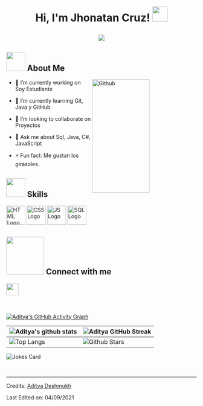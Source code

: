 <h1 align="center">
	
Hi, I'm Jhonatan Cruz!
	<a href="#" target="_self">
		<img src="https://media.giphy.com/media/hvRJCLFzcasrR4ia7z/giphy.gif" width="40">
	</a>
</h1>
<p align="center">
	<img src="https://readme-typing-svg.herokuapp.com?lines=Computer+Science+Student;Full+Stack+Web+Developer;DS%20|%20AI%20|%20ML%20Enthusiastic;Always%20learning%20new%20things&center=true&width=900&height=100&size=40">
</p>


<h2> <img src = "https://img.icons8.com/?size=100&id=aJPLw-4jUCR3&format=png&color=000000" width = 50px> About Me </h2>

<img width="55%" align="right" alt="Github" src="https://media.giphy.com/media/QvpqTCiEcwtvx6wwJK/giphy.gif" width="300" height="300" />

- 🔭 I’m currently working on  Soy Estudiante
  
- 🌱 I’m currently learning Git, Java y GitHub
  
- 👯 I’m looking to collaborate on Proyectos
  
- 💬 Ask me about Sql, Java, C#, JavaScript
  
- ⚡ Fun fact: Me gustan los girasoles.

<h2> <img src = "https://media2.giphy.com/media/QssGEmpkyEOhBCb7e1/giphy.gif?cid=ecf05e47a0n3gi1bfqntqmob8g9aid1oyj2wr3ds3mg700bl&rid=giphy.gif" width = 50px> Skills  </h2>

<img src="https://skillicons.dev/icons?i=html" alt="HTML Logo" width="50"/> <img src="https://skillicons.dev/icons?i=css" alt="CSS Logo" width="50"/> <img src="https://skillicons.dev/icons?i=js" alt="JS Logo" width="50"/> <img src="https://skillicons.dev/icons?i=mysql" alt="SQL Logo" width="50"/>


	




<h2> <img src='https://raw.githubusercontent.com/ShahriarShafin/ShahriarShafin/main/Assets/handshake.gif' width="100px"> Connect with me  </h2> 
<a href="https://mail.google.com/mail/?view=cm&fs=1&to=jhonatancrruzz@gmail.com">
  <img width="32px" align="center" src="https://cdn.worldvectorlogo.com/logos/official-gmail-icon-2020-.svg" />
</a>


  
<br>
<br>
  <br>
  
[![Aditya's GitHub Activity Graph](https://activity-graph.herokuapp.com/graph?username=Aditya664&theme=tokyonight)](https://git.io/praveenscience)

| ![Aditya's github stats](https://github-readme-stats.vercel.app/api?username=Aditya664&show_icons=true&theme=tokyonight) | ![Aditya GitHub Streak](https://github-readme-streak-stats.herokuapp.com/?user=Aditya664&theme=tokyonight) |
| --- | --- |
| ![Top Langs](https://github-readme-stats.vercel.app/api/top-langs/?username=Aditya664&theme=tokyonight) | ![Github Stars](https://github-readme-stats.vercel.app/api?username=Aditya664&show_icons=true&locale=en&count_private=true&hide_rank=true&custom_title=My%20GitHub%20Stats&disable_animations=true&theme=tokyonight) |

![Jokes Card](https://readme-jokes.vercel.app/api?theme=tokyonight)


<br>


-----
Credits: [Aditya Deshmukh](https://github.com/Aditya664)

Last Edited on: 04/09/2021
